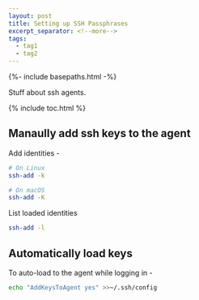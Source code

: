```yaml
---
layout: post
title: Setting up SSH Passphrases
excerpt_separator: <!--more-->
tags: 
  - tag1
  - tag2
---
```


{%- include basepaths.html -%}

Stuff about ssh agents.

<!--more-->

{% include toc.html %}

## Manaully add ssh keys to the agent

Add identities -
```bash
# On Linux
ssh-add -k

# On macOS
ssh-add -K
```

List loaded identities

```bash
ssh-add -l
```

## Automatically load keys

To auto-load to the agent while logging in -

```bash
echo "AddKeysToAgent yes" >>~/.ssh/config
```
